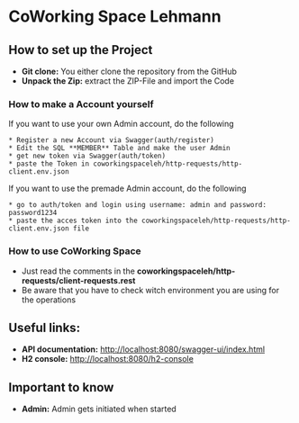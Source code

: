 # CoWorking Space Lehmann

## How to set up the Project
* **Git clone:** You either clone the repository from the GitHub
* **Unpack the Zip:** extract the ZIP-File and import the Code

### How to make a Account yourself
If you want to use your own Admin account, do the following
````
* Register a new Account via Swagger(auth/register)
* Edit the SQL **MEMBER** Table and make the user Admin
* get new token via Swagger(auth/token)
* paste the Token in coworkingspaceleh/http-requests/http-client.env.json
````
If you want to use the premade Admin account, do the following
````
* go to auth/token and login using username: admin and password: password1234
* paste the acces token into the coworkingspaceleh/http-requests/http-client.env.json file
````

### How to use CoWorking Space
* Just read the comments in the **coworkingspaceleh/http-requests/client-requests.rest**
* Be aware that you have to check witch environment you are using for the operations

## Useful links:
* **API documentation:** <http://localhost:8080/swagger-ui/index.html>
* **H2 console:** <http://localhost:8080/h2-console>
## Important to know
* **Admin:** Admin gets initiated when started